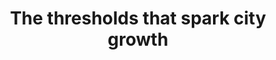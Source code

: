 ---
title: The thresholds that spark city growth
link: https://daque.me/viare/city-growth
external_site: daque
external_site_url: https://daque.me/
---